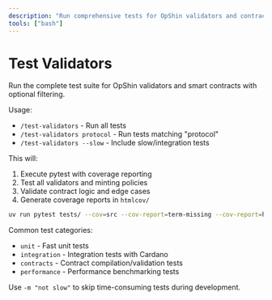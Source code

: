 ```yaml
---
description: "Run comprehensive tests for OpShin validators and contracts"
tools: ["bash"]
---
```


# Test Validators

Run the complete test suite for OpShin validators and smart contracts with optional filtering.

Usage:
- `/test-validators` - Run all tests
- `/test-validators protocol` - Run tests matching "protocol"
- `/test-validators --slow` - Include slow/integration tests

This will:
1. Execute pytest with coverage reporting
2. Test all validators and minting policies
3. Validate contract logic and edge cases
4. Generate coverage reports in `htmlcov/`

```bash
uv run pytest tests/ --cov=src --cov-report=term-missing --cov-report=html ${ARGUMENTS:+-k "$ARGUMENTS"}
```

Common test categories:
- `unit` - Fast unit tests
- `integration` - Integration tests with Cardano
- `contracts` - Contract compilation/validation tests
- `performance` - Performance benchmarking tests

Use `-m "not slow"` to skip time-consuming tests during development.